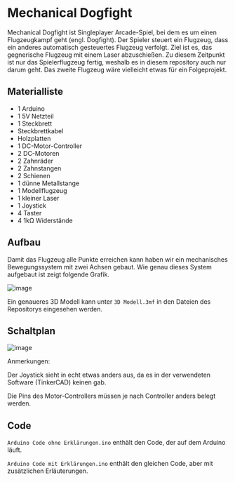 # Mechanical Dogfight
Mechanical Dogfight ist Singleplayer Arcade-Spiel, bei dem es um einen Flugzeugkampf geht (engl. Dogfight). Der Spieler steuert ein Flugzeug, dass ein anderes automatisch gesteuertes Flugzeug verfolgt. Ziel ist es, das gegnerische Flugzeug mit einem Laser abzuschießen. Zu diesem Zeitpunkt ist nur das Spielerflugzeug fertig, weshalb es in diesem repository auch nur darum geht. Das zweite Flugzeug wäre vielleicht etwas für ein Folgeprojekt.

## Materialliste
* 1 Arduino
* 1 5V Netzteil
* 1 Steckbrett
*   Steckbrettkabel
*   Holzplatten
* 1 DC-Motor-Controller
* 2 DC-Motoren
* 2 Zahnräder
* 2 Zahnstangen
* 2 Schienen
* 1 dünne Metallstange
* 1 Modellflugzeug
* 1 kleiner Laser
* 1 Joystick
* 4 Taster
* 4 1kΩ Widerstände

## Aufbau
Damit das Flugzeug alle Punkte erreichen kann haben wir ein mechanisches Bewegungssystem mit zwei Achsen gebaut. Wie genau dieses System aufgebaut ist zeigt folgende Grafik.

![image](https://user-images.githubusercontent.com/88386307/144764417-1840f16e-6fd4-458f-b5d3-6f260564718b.png)

Ein genaueres 3D Modell kann unter <code>3D Modell.3mf</code> in den Dateien des Repositorys eingesehen werden.

## Schaltplan
![image](https://user-images.githubusercontent.com/88386307/144762397-f52d4438-60af-4e12-a86d-8b91ff4a76ab.png)

Anmerkungen:

Der Joystick sieht in echt etwas anders aus, da es in der verwendeten Software (TinkerCAD) keinen gab.

Die Pins des Motor-Controllers müssen je nach Controller anders belegt werden.

## Code
`Arduino Code ohne Erklärungen.ino` enthält den Code, der auf dem Arduino läuft.

`Arduino Code mit Erklärungen.ino` enthält den gleichen Code, aber mit zusätzlichen Erläuterungen.
